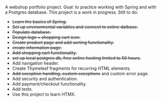 A webshop portfolio project. Goal: to practice working with Spring and with a Postgres database.
This project is a work in progress. 
Still to do:
- ~~Learn the basics of Spring.~~
-  ~~Set up environmental variables and connect to online datbase.~~
- ~~Populate database.~~
- ~~Design logo + shopping cart icon.~~
- ~~Create product page and add sorting functionality.~~
- ~~create information page.~~
- ~~Add shopping cart functionality.~~
- ~~set up local postgres db, free online hosting limited to 50 hours.~~
- Add navigation header.
- Create Thymeleaf fragments for recurring HTML elements.
- ~~Add exception handling, custom exceptions~~ and custom error page.
- Add security and authentication.
- Add payment/checkout functionality.
- Add tests.
- Use this project to learn HTMX.

